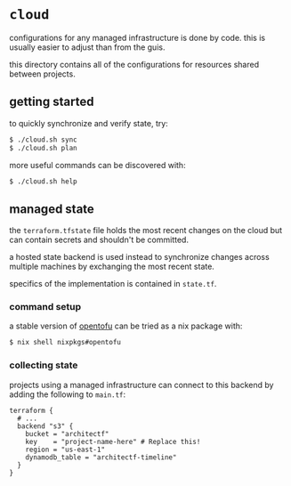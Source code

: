 # `cloud`

configurations for any managed infrastructure is done by code. this is usually
easier to adjust than from the guis.

this directory contains all of the configurations for resources shared between
projects.

## getting started

to quickly synchronize and verify state, try:

```sh
$ ./cloud.sh sync
$ ./cloud.sh plan
```

more useful commands can be discovered with:

```sh
$ ./cloud.sh help
```

## managed state

the `terraform.tfstate` file holds the most recent changes on the cloud but can
contain secrets and shouldn't be committed.

a hosted state backend is used instead to synchronize changes across multiple
machines by exchanging the most recent state.

specifics of the implementation is contained in `state.tf`.

### command setup

a stable version of [opentofu][opentofu] can be tried as a nix package with:

```sh
$ nix shell nixpkgs#opentofu
```

### collecting state

projects using a managed infrastructure can connect to this backend by adding
the following to `main.tf`:

```hcl
terraform {
  # ...
  backend "s3" {
    bucket = "architectf"
    key    = "project-name-here" # Replace this!
    region = "us-east-1"
    dynamodb_table = "architectf-timeline"
  }
}
```

[opentofu]: https://github.com/opentofu/opentofu
